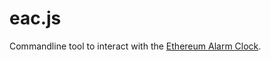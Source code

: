 # eac.js

Commandline tool to interact with the [Ethereum Alarm Clock](https://github.com/ethereum-alarm-clock/ethereum-alarm-clock).


